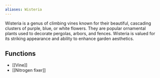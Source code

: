 ```yaml
---
aliases: Wisteria
---
```

Wisteria is a genus of climbing vines known for their beautiful, cascading clusters of purple, blue, or white flowers. They are popular ornamental plants used to decorate pergolas, arbors, and fences. Wisteria is valued for its striking appearance and ability to enhance garden aesthetics.
## Functions
- [[Vine]]
- [[Nitrogen fixer]]